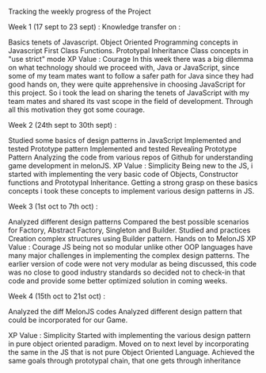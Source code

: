 Tracking the weekly progress of the Project

Week 1 (17 sept to 23 sept) : Knowledge transfer on :

Basics tenets of Javascript.
Object Oriented Programming concepts in Javascript
First Class Functions.
Prototypal Inheritance
Class concepts in "use strict" mode
XP Value : Courage In this week there was a big dilemma on what technology should we proceed with, Java or JavaScript, 
since some of my team mates want to follow a safer path for Java since they had good hands on, 
they were quite apprehensive in choosing JavaScript for this project. So i took the lead on sharing the tenets of 
JavaScript with my team mates and shared its vast scope in the field of development. 
Through all this motivation they got some courage.

Week 2 (24th sept to 30th sept) :

Studied some basics of design patterns in JavaScript
Implemented and tested Prototype pattern
Implemented and tested Revealing Prototype Pattern
Analyzing the code from various repos of Github for understanding game development in melonJS.
XP Value : Simplicity Being new to the JS, i started with implementing the very basic code of Objects,
Constructor functions and Prototypal Inheritance. Getting a strong grasp on these basics concepts i took these 
concepts to implement various design patterns in JS.



Week 3 (1st oct to 7th oct) :

Analyzed different design patterns
Compared the best possible scenarios for Factory, Abstract Factory, Singleton and Builder.
Studied and practices Creation complex structures using Builder pattern.
Hands on to MelonJS
XP Value : Courage JS being not so modular unlike other OOP languages have many major challenges in implementing the complex design patterns. The earlier version of code were not very modular as being discussed, this code was no close to good industry standards so decided not to check-in that code and provide some better optimized solution in coming weeks.

Week 4 (15th oct to 21st oct) :

Analyzed the diff MelonJS codes Analyzed different design pattern that could be incorporated for our Game.

XP Value : Simplicity Started with implementing the various design pattern in pure object oriented paradigm. Moved on to next level by incorporating the same in the JS that is not pure Object Oriented Language. Achieved the same goals through prototypal chain, that one gets through inheritance
